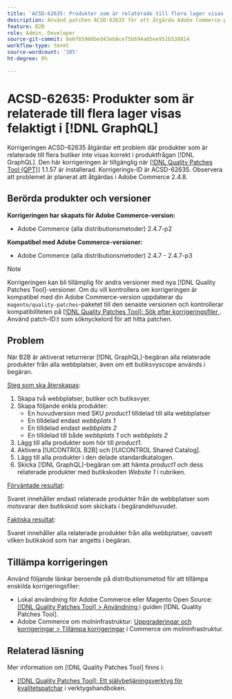 ```yaml
---
title: 'ACSD-62635: Produkter som är relaterade till flera lager visas felaktigt i  [!DNL GraphQL]'
description: Använd patchen ACSD-62635 för att åtgärda Adobe Commerce-problemet där produkter som hör till flera butiker inte visas korrekt i produktfrågan  [!DNL GraphQL] .
feature: B2B
role: Admin, Developer
source-git-commit: 8e6f6590dbed43eb8ce75b694a05ee951b538814
workflow-type: tm+mt
source-wordcount: '385'
ht-degree: 0%

---
```


# ACSD-62635: Produkter som är relaterade till flera lager visas felaktigt i [!DNL GraphQL]

Korrigeringen ACSD-62635 åtgärdar ett problem där produkter som är relaterade till flera butiker inte visas korrekt i produktfrågan [!DNL GraphQL]. Den här korrigeringen är tillgänglig när [[!DNL Quality Patches Tool (QPT)]](https://experienceleague.adobe.com/docs/commerce-operations/tools/quality-patches-tool/usage.html?lang=sv-SE) 1.1.57 är installerad. Korrigerings-ID är ACSD-62635. Observera att problemet är planerat att åtgärdas i Adobe Commerce 2.4.8.

## Berörda produkter och versioner

**Korrigeringen har skapats för Adobe Commerce-version:**

* Adobe Commerce (alla distributionsmetoder) 2.4.7-p2

**Kompatibel med Adobe Commerce-versioner:**

* Adobe Commerce (alla distributionsmetoder) 2.4.7 - 2.4.7-p3

>[!NOTE]
>
>Korrigeringen kan bli tillämplig för andra versioner med nya [!DNL Quality Patches Tool]-versioner. Om du vill kontrollera om korrigeringen är kompatibel med din Adobe Commerce-version uppdaterar du `magento/quality-patches`-paketet till den senaste versionen och kontrollerar kompatibiliteten på [[!DNL Quality Patches Tool]: Sök efter korrigeringsfiler ](https://experienceleague.adobe.com/tools/commerce-quality-patches/index.html?lang=sv-SE). Använd patch-ID:t som söknyckelord för att hitta patchen.

## Problem

När B2B är aktiverat returnerar [!DNL GraphQL]-begäran alla relaterade produkter från alla webbplatser, även om ett butiksvyscope används i begäran.

<u>Steg som ska återskapas</u>:

1. Skapa två webbplatser, butiker och butiksvyer.
1. Skapa följande enkla produkter:
   * En huvudversion med SKU *product1* tilldelad till alla webbplatser
   * En tilldelad endast *webbplats 1*
   * En tilldelad endast *webbplats 2*
   * En tilldelad till både *webbplats 1* och *webbplats 2*
1. Lägg till alla produkter som hör till *product1*.
1. Aktivera [!UICONTROL B2B] och [!UICONTROL Shared Catalog].
1. Lägg till alla produkter i den delade standardkatalogen.
1. Skicka [!DNL GraphQL]-begäran om att hämta *product1* och dess relaterade produkter med butikskoden *Website 1* i rubriken.

<u>Förväntade resultat</u>:

Svaret innehåller endast relaterade produkter från de webbplatser som motsvarar den butikskod som skickats i begärandehuvudet.

<u>Faktiska resultat</u>:

Svaret innehåller alla relaterade produkter från alla webbplatser, oavsett vilken butikskod som har angetts i begäran.

## Tillämpa korrigeringen

Använd följande länkar beroende på distributionsmetod för att tillämpa enskilda korrigeringsfiler:

* Lokal användning för Adobe Commerce eller Magento Open Source: [[!DNL Quality Patches Tool] > Användning ](/help/tools/quality-patches-tool/usage.md) i guiden [!DNL Quality Patches Tool].
* Adobe Commerce om molninfrastruktur: [Uppgraderingar och korrigeringar > Tillämpa korrigeringar](https://experienceleague.adobe.com/docs/commerce-cloud-service/user-guide/develop/upgrade/apply-patches.html?lang=sv-SE) i Commerce om molninfrastruktur.

## Relaterad läsning

Mer information om [!DNL Quality Patches Tool] finns i:

* [[!DNL Quality Patches Tool]: Ett självbetjäningsverktyg för kvalitetspatchar](/help/tools/quality-patches-tool/quality-patches-tool-to-self-serve-quality-patches.md) i verktygshandboken.
